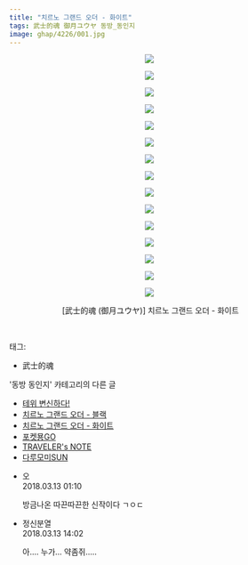 ```yaml
---
title: "치르노 그랜드 오더 - 화이트"
tags: 武士的魂 御月ユウヤ 동방_동인지
image: ghap/4226/001.jpg
---
```

<div class="article">
<p style="text-align: center; clear: none; float: none;"><img src="{{ site.nasurl }}/ghap/4226/001.jpg"/></p>
<p style="text-align: center; clear: none; float: none;"><img src="{{ site.nasurl }}/ghap/4226/002.jpg"/></p>
<p style="text-align: center; clear: none; float: none;"><img src="{{ site.nasurl }}/ghap/4226/003.jpg"/></p>
<p style="text-align: center; clear: none; float: none;"><img src="{{ site.nasurl }}/ghap/4226/004.jpg"/></p>
<p style="text-align: center; clear: none; float: none;"><img src="{{ site.nasurl }}/ghap/4226/005.jpg"/></p>
<p style="text-align: center; clear: none; float: none;"><img src="{{ site.nasurl }}/ghap/4226/006.jpg"/></p>
<p style="text-align: center; clear: none; float: none;"><img src="{{ site.nasurl }}/ghap/4226/007.jpg"/></p>
<p style="text-align: center; clear: none; float: none;"><img src="{{ site.nasurl }}/ghap/4226/008.jpg"/></p>
<p style="text-align: center; clear: none; float: none;"><img src="{{ site.nasurl }}/ghap/4226/009.jpg"/></p>
<p style="text-align: center; clear: none; float: none;"><img src="{{ site.nasurl }}/ghap/4226/010.jpg"/></p>
<p style="text-align: center; clear: none; float: none;"><img src="{{ site.nasurl }}/ghap/4226/011.jpg"/></p>
<p style="text-align: center; clear: none; float: none;"><img src="{{ site.nasurl }}/ghap/4226/012.jpg"/></p>
<p style="text-align: center; clear: none; float: none;"><img src="{{ site.nasurl }}/ghap/4226/013.jpg"/></p>
<p style="text-align: center; clear: none; float: none;"><img src="{{ site.nasurl }}/ghap/4226/014.jpg"/></p>
<p style="text-align: center; clear: none; float: none;"><img src="{{ site.nasurl }}/ghap/4226/015.jpg"/></p>
<p style="text-align: center; clear: none; float: none;"> [武士的魂 (御月ユウヤ)] 치르노 그랜드 오더 - 화이트</p>
<p><br/></p>
</div><div class="tagTrail">
<p>태그: </p>
<ul>
<li>武士的魂</li>
</ul>
</div><div class="another">
<p>'동방 동인지' 카테고리의 다른 글</p>
<ul>
<li><a href="/2018-03-13-ghap_4228">테위 변신하다!</a></li>
<li><a href="/2018-03-13-ghap_4227">치르노 그랜드 오더 - 블랙</a></li>
<li><a href="/2018-03-13-ghap_4226">치르노 그랜드 오더 - 화이트</a></li>
<li><a href="/2018-03-10-ghap_4221">포켓묭GO</a></li>
<li><a href="/2018-03-10-ghap_4220">TRAVELER's NOTE</a></li>
<li><a href="/2018-02-27-ghap_4210">다루모미SUN</a></li>
</ul>
</div><div class="cb_module cb_fluid">
<div class="cb_wrt cb_profile">
<div class="comment">
<ul>
<li class="cb_thumb_off" id="comment15218573">
<div class="cb_comment_area">
<div class="cb_info_area">
<div class="cb_section">
<span class="cb_nick_name">오</span>
</div>
<div class="cb_section">
<span class="cb_date">2018.03.13 01:10 </span>
</div>
</div>
<div class="cb_dsc_comment">
<p class="cb_dsc">
											방금나온 따끈따끈한 신작이다 ㄱㅇㄷ
										</p>
</div>
</div></li>
<li class="cb_thumb_off" id="comment15218833">
<div class="cb_comment_area">
<div class="cb_info_area">
<div class="cb_section">
<span class="cb_nick_name">정신분열</span>
</div>
<div class="cb_section">
<span class="cb_date">2018.03.13 14:02 </span>
</div>
</div>
<div class="cb_dsc_comment">
<p class="cb_dsc">
											아.... 누가... 약좀쥐.....
										</p>
</div>
</div></li>
</ul>
</div>
</div><!-- commentList close -->
</div>